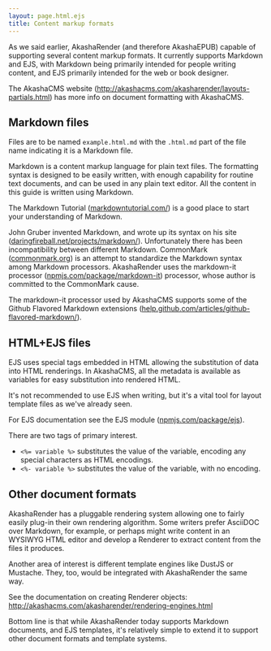 ```yaml
---
layout: page.html.ejs
title: Content markup formats
---
```


As we said earlier, AkashaRender (and therefore AkashaEPUB) capable of supporting several content markup formats.  It currently supports Markdown and EJS, with Markdown being primarily intended for people writing content, and EJS primarily intended for the web or book designer.  

The AkashaCMS website (http://akashacms.com/akasharender/layouts-partials.html) has more info on document formatting with AkashaCMS.

## Markdown files

Files are to be named `example.html.md` with the `.html.md` part of the file name indicating it is a Markdown file.

Markdown is a content markup language for plain text files.  The formatting syntax is designed to be easily written, with enough capability for routine text documents, and can be used in any plain text editor.   All the content in this guide is written using Markdown.

The Markdown Tutorial ([markdowntutorial.com/](http://markdowntutorial.com/)) is a good place to start your understanding of Markdown.

John Gruber invented Markdown, and wrote up its syntax on his site ([daringfireball.net/projects/markdown/](http://daringfireball.net/projects/markdown/)).  Unfortunately there has been incompatibility between different Markdown.  CommonMark ([commonmark.org](http://commonmark.org/)) is an attempt to standardize the Markdown syntax among Markdown processors.  AkashaRender uses the markdown-it processor ([npmjs.com/package/markdown-it](https://www.npmjs.com/package/markdown-it)) processor, whose author is committed to the CommonMark cause.

The markdown-it processor used by AkashaCMS supports some of the Github Flavored Markdown extensions ([help.github.com/articles/github-flavored-markdown/](https://help.github.com/articles/github-flavored-markdown/)).

## HTML+EJS files

EJS uses special tags embedded in HTML allowing the substitution of data into HTML renderings.  In AkashaCMS, all the metadata is available as variables for easy substitution into rendered HTML.

It's not recommended to use EJS when writing, but it's a vital tool for layout template files as we've already seen.

For EJS documentation see the EJS module ([npmjs.com/package/ejs](https://www.npmjs.com/package/ejs)).

There are two tags of primary interest.
* `<%= variable %>` substitutes the value of the variable, encoding any special characters as HTML encodings.
* `<%- variable %>` substitutes the value of the variable, with no encoding.

## Other document formats

AkashaRender has a pluggable rendering system allowing one to fairly easily plug-in their own rendering algorithm.  Some writers prefer AsciiDOC over Markdown, for example, or perhaps might write content in an WYSIWYG HTML editor and develop a Renderer to extract content from the files it produces.

Another area of interest is different template engines like DustJS or Mustache.  They, too, would be integrated with AkashaRender the same way.

See the documentation on creating Renderer objects:  http://akashacms.com/akasharender/rendering-engines.html

Bottom line is that while AkashaRender today supports Markdown documents, and EJS templates, it's relatively simple to extend it to support other document formats and template systems.
